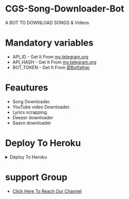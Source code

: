 # CGS-Song-Downloader-Bot

A BOT TO DOWNLOAD SONGS & Videos

# Mandatory variables 

- API_ID - Get It From [my.telegram.org](https://my.telegram.org)
- API_HASH - Get It From [my.telegram.org](https://my.telegram.org) 
- BOT_TOKEN - Get It From [@Botfather](https://t.me/BOTFATHER)

# Feautures 

- Song Downloader. 
- YouTube video Downloader. 
- Lyrics scrapping. 
- Deezer downloader
- Saavn downloader

# Deploy To Heroku

<details><summary>Deploy To Heroku</summary>
<p>
<br>
<a href="https://heroku.com/deploy?template=https://github.com/CGS-TEAM/CGS-SONGBOT">
  <img src="https://www.herokucdn.com/deploy/button.svg" alt="Deploy">
</a>
</p>
</details>

# support Group

- [Click Here To Reach Our Channel](https://t.me/CGSUPDATES) 
